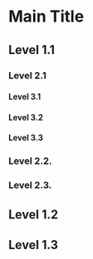 # Main Title

[](MakeSummary)
[](BeginSummary)
[](EndSummary)

## Level 1.1

### Level 2.1

#### Level 3.1

#### Level 3.2

#### Level 3.3

### Level 2.2.

### Level 2.3.

## Level 1.2

## Level 1.3
